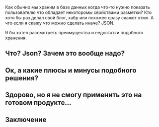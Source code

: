Как обычно мы храним в базе данных когда что-то нужно показать пользователю что обладает некоторомы свойствами разметки? Кто хотя бы раз делал свой блог, хабр или похожее сразу скажет хтмл. А что если я скажу что можно сделать иначе? JSON.

Я бы хотел рассмотреть преимущества и недостатки подобного хранения.

## Что? Json? Зачем это вообще надо?

## Ок, а какие плюсы и минусы подобного решения?

## Здорово, но я не смогу применить это на готовом продукте...

## Заключение